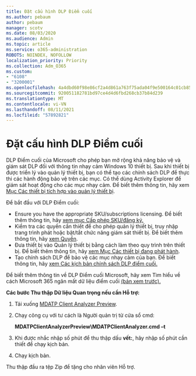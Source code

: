 ```yaml
---
title: Đặt cấu hình DLP Điểm cuối
ms.author: pebaum
author: pebaum
manager: scotv
ms.date: 08/03/2020
ms.audience: Admin
ms.topic: article
ms.service: o365-administration
ROBOTS: NOINDEX, NOFOLLOW
localization_priority: Priority
ms.collection: Adm_O365
ms.custom:
- "6108"
- "3200001"
ms.openlocfilehash: 4a4dbd60f98e86cf2a4d861a763f75ada04f9e500164c01cb858a1537148a62f
ms.sourcegitcommit: 920051182781bd97ce4d4d6fbd268cb37b84d239
ms.translationtype: MT
ms.contentlocale: vi-VN
ms.lasthandoff: 08/11/2021
ms.locfileid: "57892821"
---
```

# <a name="configure-endpoint-dlp"></a>Đặt cấu hình DLP Điểm cuối

DLP Điểm cuối của Microsoft cho phép bạn mở rộng khả năng bảo vệ và giám sát DLP đối với thông tin nhạy cảm Windows 10 thiết bị. Sau khi thiết bị được triển lý vào quản lý thiết bị, bạn có thể tạo các chính sách DLP để thực thi các hành động bảo vệ trên các mục. Có thể dùng Activity Explorer để giám sát hoạt động cho các mục nhạy cảm. Để biết thêm thông tin, hãy xem [Mục Các thiết bị tích hợp vào quản lý thiết bị](https://docs.microsoft.com/microsoft-365/compliance/endpoint-dlp-getting-started#onboarding-devices-into-device-management).  

Để bắt đầu với DLP Điểm cuối:

- Ensure you have the appropriate SKU/subscriptions licensing. Để biết thêm thông tin, hãy [xem mục Cấp phép SKU/đăng ký.](https://docs.microsoft.com/microsoft-365/compliance/endpoint-dlp-getting-started#skusubscriptions-licensing)
- Kiểm tra các quyền cần thiết để cho phép quản lý thiết bị, truy nhập trang trình phát hoặc bật/tắt chức năng giám sát thiết bị. Để biết thêm thông tin, hãy [xem Quyền](https://docs.microsoft.com/microsoft-365/compliance/endpoint-dlp-getting-started#permissions).
- Đưa thiết bị vào Quản lý thiết bị bằng cách làm theo quy trình trên thiết bị. Để biết thêm thông tin, hãy [xem Mục Các thiết bị đang phát hành](https://docs.microsoft.com/microsoft-365/compliance/endpoint-dlp-getting-started#onboarding-devices). 
- Tạo chính sách DLP để bảo vệ các mục nhạy cảm của bạn. Để biết thông tin, hãy [xem Các kịch bản chính sách DLP điểm cuối.](https://docs.microsoft.com/microsoft-365/compliance/endpoint-dlp-using?view=o365-worldwide#endpoint-dlp-policy-scenarios)

Để biết thêm thông tin về DLP Điểm cuối Microsoft, hãy xem Tìm hiểu về cách Microsoft 365 ngăn mất dữ liệu điểm cuối [(bản xem trước).](https://docs.microsoft.com/microsoft-365/compliance/endpoint-dlp-learn-about)

**Các bước Thu thập Dữ liệu Quan trọng nếu cần Hỗ trợ:**

1. Tải xuống [MDATP Client Analyzer Preview](https://aka.ms/betamdatpanalyzer).
1. Chạy công cụ với tư cách là Người quản trị từ cửa sổ cmd:

    **MDATPClientAnalyzerPreview\MDATPClientAnalyzer.cmd –t**

1. Khi được nhắc nhập số phút để thu thập dấu **vết:**, hãy nhập số phút cần thiết để chạy kịch bản.
1. Chạy kịch bản.

Thu thập đầu ra tệp Zip để tặng cho nhân viên Hỗ trợ.
